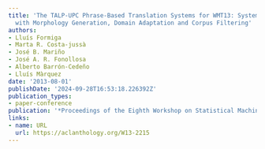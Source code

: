 ```yaml
---
title: 'The TALP-UPC Phrase-Based Translation Systems for WMT13: System Combination
  with Morphology Generation, Domain Adaptation and Corpus Filtering'
authors:
- Lluís Formiga
- Marta R. Costa-jussà
- José B. Mariño
- José A. R. Fonollosa
- Alberto Barrón-Cedeño
- Lluís Màrquez
date: '2013-08-01'
publishDate: '2024-09-28T16:53:18.226392Z'
publication_types:
- paper-conference
publication: '*Proceedings of the Eighth Workshop on Statistical Machine Translation*'
links:
- name: URL
  url: https://aclanthology.org/W13-2215
---
```

